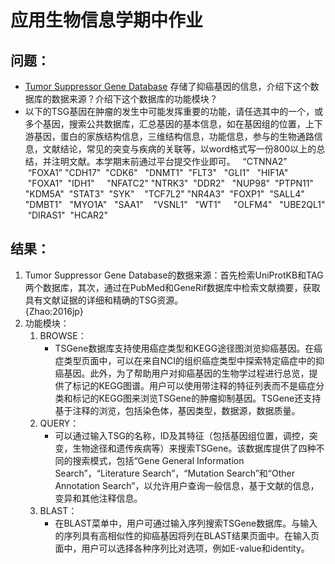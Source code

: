 # 应用生物信息学期中作业

## 问题：
- [Tumor Suppressor Gene Database](https://bioinfo.uth.edu/TSGene/) 存储了抑癌基因的信息，介绍下这个数据库的数据来源？介绍下这个数据库的功能模块？
-  以下的TSG基因在肿瘤的发生中可能发挥重要的功能，请任选其中的一个，或多个基因，搜索公共数据库，汇总基因的基本信息，如在基因组的位置，上下游基因，蛋白的家族结构信息，三维结构信息，功能信息，参与的生物通路信息，文献结论，常见的突变与疾病的关联等，以word格式写一份800以上的总结，并注明文献。本学期末前通过平台提交作业即可。
	 
	“CTNNA2”  “FOXA1” "CDH17"  "CDK6"   "DNMT1"  "FLT3"   "GLI1"   "HIF1A"  "FOXA1"  "IDH1"  
	 
	"NFATC2" "NTRK3"  "DDR2"   "NUP98"  "PTPN11" "KDM5A"  "STAT3"  "SYK"    "TCF7L2" "NR4A3"  "FOXP1"  "SALL4"
	 
	"DMBT1"   "MYO1A"   "SAA1"    "VSNL1"   "WT1"     "OLFM4"   "UBE2QL1"  “DIRAS1"  "HCAR2"

## 结果：

1. Tumor Suppressor Gene Database的数据来源：首先检索UniProtKB和TAG两个数据库，其次，通过在PubMed和GeneRif数据库中检索文献摘要，获取具有文献证据的详细和精确的TSG资源。  
	 {Zhao:2016jp} 
2. 功能模块：
	1. BROWSE：  
		- TSGene数据库支持使用癌症类型和KEGG途径图浏览抑癌基因。在癌症类型页面中，可以在来自NCI的组织癌症类型中探索特定癌症中的抑癌基因。此外，为了帮助用户对抑癌基因的生物学过程进行总览，提供了标记的KEGG图谱。用户可以使用带注释的特征列表而不是癌症分类和标记的KEGG图来浏览TSGene的肿瘤抑制基因。TSGene还支持基于注释的浏览，包括染色体，基因类型，数据源，数据质量。
	2. QUERY：  
		- 可以通过输入TSG的名称，ID及其特征（包括基因组位置，调控，突变，生物途径和遗传疾病等）来搜索TSGene。该数据库提供了四种不同的搜索模式，包括“Gene General Information Search”，“Literature Search”，“Mutation Search”和“Other Annotation Search”，以允许用户查询一般信息，基于文献的信息，变异和其他注释信息。
	3. BLAST：  
		- 在BLAST菜单中，用户可通过输入序列搜索TSGene数据库。与输入的序列具有高相似性的抑癌基因将列在BLAST结果页面中。在输入页面中，用户可以选择各种序列比对选项，例如E-value和identity。